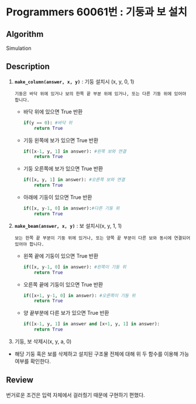 # Programmers 60061번 : 기둥과 보 설치

## Algorithm

Simulation

## Description

1. **`make_column(answer, x, y)`** : 기둥 설치시 (x, y, 0, 1)

    ```
    기둥은 바닥 위에 있거나 보의 한쪽 끝 부분 위에 있거나, 또는 다른 기둥 위에 있어야 합니다.
    ```

    + 바닥 위에 있으면 True 반환
        ```python
        if(y == 0): #바닥 위 
            return True
        ```
    + 기둥 왼쪽에 보가 있으면 True 반환
        ```python
        if([x-1, y, 1] in answer): #왼쪽 보와 연결 
            return True
        ```
    + 기둥 오른쪽에 보가 있으면 True 반환
        ```python
        if([x, y, 1] in answer): #오른쪽 보와 연결
            return True
        ```
    + 아래에 기둥이 있으면 True 반환
        ```python
        if([x, y-1, 0] in answer):#다른 기둥 위 
            return True
        ```
2. **`make_beam(answer, x, y)`** : 보 설치시(x, y, 1, 1)

    ```
    보는 한쪽 끝 부분이 기둥 위에 있거나, 또는 양쪽 끝 부분이 다른 보와 동시에 연결되어 있어야 합니다.
    ```

    + 왼쪽 끝에 기둥이 있으면 True 반환
        ```python
        if([x, y-1, 0] in answer): #왼쪽이 기둥 위
            return True
        ```
    + 오른쪽 끝에 기둥이 있으면 True 반환
        ```python
        if([x+1, y-1, 0] in answer): #오른쪽이 기둥 위
            return True
        ```
    + 양 끝부분에 다른 보가 있으면 True 반환
        ```python
        if([x-1, y, 1] in answer and [x+1, y, 1] in answer):
            return True
        ```
3. 기둥, 보 삭제시(x, y, a, 0)

+ 해당 기둥 혹은 보를 삭제하고 설치된 구조물 전체에 대해 위 두 함수를 이용해 가능 여부를 확인한다.


## Review

번거로운 조건은 입력 자체에서 걸러줬기 때문에 구현하기 편했다.
